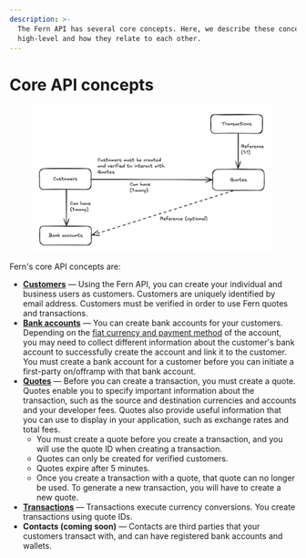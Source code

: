 ```yaml
---
description: >-
  The Fern API has several core concepts. Here, we describe these concepts at a
  high-level and how they relate to each other.
---
```


# Core API concepts

<figure><img src="../.gitbook/assets/image (1).png" alt=""><figcaption></figcaption></figure>

Fern's core API concepts are:

* [**Customers**](../api-reference/customers/) — Using the Fern API, you can create your individual and business users as customers. Customers are uniquely identified by email address. Customers must be verified in order to use Fern quotes and transactions.
* [**Bank accounts**](../group-1/bank-accounts.md) — You can create bank accounts for your customers. Depending on the [fiat currency and payment method](../overview/supported-coverage/fiat.md) of the account, you may need to collect different information about the customer's bank account to successfully create the account and link it to the customer. You must create a bank account for a customer before you can initiate a first-party on/offramp with that bank account.
* [**Quotes**](../api-reference/quotes.md) — Before you can create a transaction, you must create a quote. Quotes enable you to specify important information about the transaction, such as the source and destination currencies and accounts and your developer fees. Quotes also provide useful information that you can use to display in your application, such as exchange rates and total fees.
  * You must create a quote before you create a transaction, and you will use the quote ID when creating a transaction.
  * Quotes can only be created for verified customers.
  * Quotes expire after 5 minutes.
  * Once you create a transaction with a quote, that quote can no longer be used. To generate a new transaction, you will have to create a new quote.
* [**Transactions**](../api-reference/transactions/) — Transactions execute currency conversions. You create transactions using quote IDs.
* **Contacts (coming soon)** — Contacts are third parties that your customers transact with, and can have registered bank accounts and wallets.
